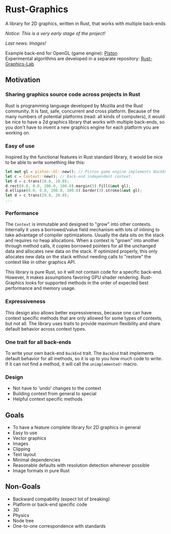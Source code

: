 Rust-Graphics
=============

A library for 2D graphics, written in Rust, that works with multiple back-ends

*Notice: This is a very early stage of the project!*

*Last news: Images!*

Example back-end for OpenGL (game engine): [Piston](https://github.com/bvssvni/piston)  
Experimental algorithms are developed in a separate repository: [Rust-Graphics-Lab](https://github.com/bvssvni/rust-graphics-lab)  

## Motivation

### Sharing graphics source code across projects in Rust

Rust is programming language developed by Mozilla and the Rust community. It is fast, safe, concurrent and cross platform. Because of the many numbers of potential platforms (read: all kinds of computers), it would be nice to have a 2d graphics library that works with multiple back-ends, so you don't have to invent a new graphics engine for each platform you are working on.

### Easy of use

Inspired by the functional features in Rust standard library,
it would be nice to be able to write something like this:

```Rust
let mut gl = piston::Gl::new(); // Piston game engine implements BackEnd trait for OpenGL.
let c = Context::new(); // Back-end independent context.
let d = c.trans(10.0, 10.0);
d.rect(0.0, 0.0, 200.0, 100.0).margin(5).fill(&mut gl);
d.ellipse(0.0, 0.0, 200.0, 100.0).border(3).stroke(&mut gl);
let d = c.trans(20.0, 20.0);
...
```

### Performance

The `Context` is immutable and designed to "grow" into other contexts. Internally it uses a borrowed/value field mechanism with lots of inlining to take advantage of compiler optimizations. Usually the data sits on the stack and requires no heap allocations. When a context is "grown" into another through method calls, it copies borrowed pointers for all the unchanged data and allocates new data on the stack. If optimized properly, this only allocates new data on the stack without needing calls to "restore" the context like in other graphics API.

This library is pure Rust, so it will not contain code for a specific back-end. However, it makes assumptions favoring GPU shader rendering. Rust-Graphics looks for supported methods in the order of expected best performance and memory usage.  

### Expressiveness

This design also allows better expressiveness, because one can have context specific methods that are only allowed for some types of contexts, but not all. The library uses traits to provide maximum flexibility and share default behavior across context types. 

### One trait for all back-ends

To write your own back-end `BackEnd` trait. The `BackEnd` trait implements default behavior for all methods, so it is up to you how much code to write. If it can not find a method, it will call the `unimplemented!` macro.  

### Design

* Not have to 'undo' changes to the context
* Building context from general to special
* Helpful context specific methods

## Goals

* To have a feature complete library for 2D graphics in general
* Easy to use
* Vector graphics
* Images
* Clipping
* Text layout
* Minimal dependencies
* Reasonable defaults with resolution detection whenever possible
* Image formats in pure Rust

## Non-Goals

* Backward compability (expect lot of breaking)
* Platform or back-end specific code
* 3D
* Physics
* Node tree
* One-to-one correspondence with standards

